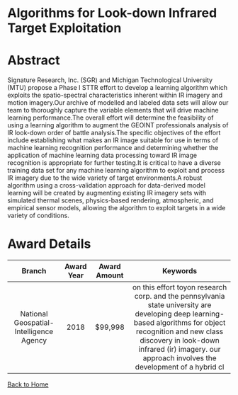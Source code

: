 
Algorithms for Look-down Infrared Target Exploitation
=====================================================

# Abstract


Signature Research, Inc. (SGR) and Michigan Technological University (MTU) propose a Phase I STTR effort to develop a learning algorithm which exploits the spatio-spectral characteristics inherent within IR imagery and motion imagery.Our archive of modelled and labeled data sets will allow our team to thoroughly capture the variable elements that will drive machine learning performance.The overall effort will determine the feasibility of using a learning algorithm to augment the GEOINT professionals analysis of IR look-down order of battle analysis.The specific objectives of the effort include establishing what makes an IR image suitable for use in terms of machine learning recognition performance and determining whether the application of machine learning data processing toward IR image recognition is appropriate for further testing.It is critical to have a diverse training data set for any machine learning algorithm to exploit and process IR imagery due to the wide variety of target environments.A robust algorithm using a cross-validation approach for data-derived model learning will be created by augmenting existing IR imagery sets with simulated thermal scenes, physics-based rendering, atmospheric, and empirical sensor models, allowing the algorithm to exploit targets in a wide variety of conditions.  

# Award Details

|Branch|Award Year|Award Amount|Keywords|
| :---: | :---: | :---: | :---: |
|National Geospatial-Intelligence Agency|2018|$99,998|on this effort toyon research corp. and the pennsylvania state university are developing deep learning-based algorithms for object recognition and new class discovery in look-down infrared (ir) imagery. our approach involves the development of a hybrid cl|
  
  


[Back to Home](https://github.com/chrischow/dod_sbir_awards/Reports/JH/#2254)